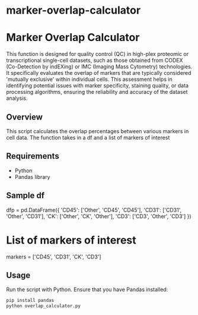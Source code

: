 # marker-overlap-calculator

# Marker Overlap Calculator
This function is designed for quality control (QC) in high-plex proteomic or transcriptional single-cell datasets, such as those obtained from CODEX (Co-Detection by indEXing) or IMC (Imaging Mass Cytometry) technologies. It specifically evaluates the overlap of markers that are typically considered 'mutually exclusive' within individual cells. This assessment helps in identifying potential issues with marker specificity, staining quality, or data processing algorithms, ensuring the reliability and accuracy of the dataset analysis.

## Overview
This script calculates the overlap percentages between various markers in cell data.
The function takes in a df and a list of markers of interest

## Requirements
- Python
- Pandas library

## Sample df
dfp = pd.DataFrame({
    'CD45': ['Other', 'CD45', 'CD45'],
    'CD31': ['CD31', 'Other', 'CD31'],
    'CK': ['Other', 'CK', 'Other'],
    'CD3': ['CD3', 'Other', 'CD3']
})

# List of markers of interest
markers = ['CD45', 'CD31', 'CK', 'CD3']

## Usage
Run the script with Python. Ensure that you have Pandas installed:

```bash
pip install pandas
python overlap_calculator.py
